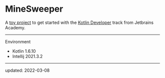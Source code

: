 # MineSweeper

A [toy project] to get started with the [Kotlin Developer] track from Jetbrains Academy.

[toy project]:https://hyperskill.org/projects/8
[Kotlin Developer]:https://hyperskill.org/tracks/3

---

Environment

- Kotlin 1.6.10
- Intellij 2021.3.2

---

updated: 2022-03-08